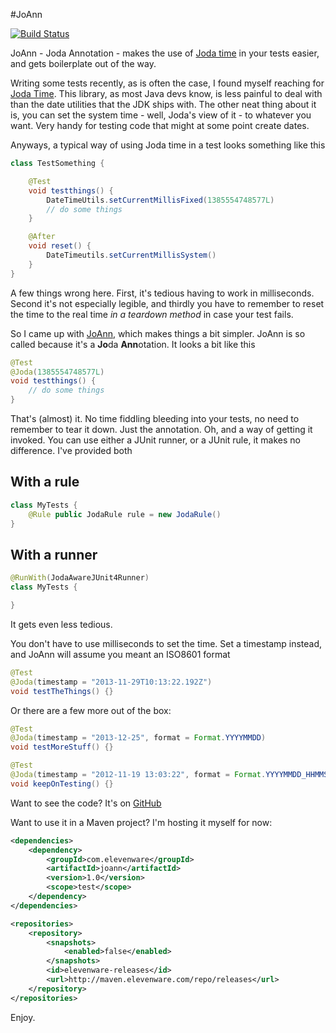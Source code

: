 #JoAnn

[![Build Status](https://travis-ci.org/georgecodes/joann.png?branch=master)](https://travis-ci.org/georgecodes/joann)

JoAnn - Joda Annotation - makes the use of [Joda time](http://http://www.joda.org/joda-time/) in your tests
easier, and gets boilerplate out of the way.

Writing some tests recently, as is often the case, I found myself reaching for [Joda Time](http://joda.org/joda-time). This library,
as most Java devs know, is less painful to deal with than the date utilities that the JDK ships with. The other neat thing about it is,
you can set the system time - well, Joda's view of it - to whatever you want. Very handy for testing code that might at some point create dates.

Anyways, a typical way of using Joda time in a test looks something like this
```java
class TestSomething {

    @Test
    void testthings() {
        DateTimeUtils.setCurrentMillisFixed(1385554748577L)
        // do some things
    }

    @After
    void reset() {
        DateTimeutils.setCurrentMillisSystem()
    }
}
```

A few things wrong here. First, it's tedious having to work in milliseconds. Second it's not especially legible, and thirdly you have to remember to reset the time to the real time *in a teardown method* in case your test fails.

So I came up with [JoAnn](https://github.com/georgecodes/joann), which makes things a bit simpler. JoAnn is so called because it's a **Jo**da **Ann**otation. It looks a bit like this
```java
@Test
@Joda(1385554748577L)
void testthings() {
    // do some things
}
```

That's (almost) it. No time fiddling bleeding into your tests, no need to remember to tear it down. Just the annotation. Oh, and a way of getting it invoked. You can use either a JUnit runner, or a JUnit rule, it makes no difference. I've provided both

## With a rule
```java
class MyTests {
    @Rule public JodaRule rule = new JodaRule()
}
```

## With a runner
```java
@RunWith(JodaAwareJUnit4Runner)
class MyTests {

}
```

It gets even less tedious.

You don't have to use milliseconds to set the time. Set a timestamp instead, and JoAnn will assume you meant an ISO8601 format
```java
@Test
@Joda(timestamp = "2013-11-29T10:13:22.192Z")
void testTheThings() {}
```

Or there are a few more out of the box:
```java
@Test
@Joda(timestamp = "2013-12-25", format = Format.YYYYMMDD)
void testMoreStuff() {}

@Test
@Joda(timestamp = "2012-11-19 13:03:22", format = Format.YYYYMMDD_HHMMSS)
void keepOnTesting() {}
```

Want to see the code? It's on [GitHub](https://github.com/georgecodes/joann)

Want to use it in a Maven project? I'm hosting it myself for now:
```xml
<dependencies>
    <dependency>
        <groupId>com.elevenware</groupId>
        <artifactId>joann</artifactId>
        <version>1.0</version>
        <scope>test</scope>
    </dependency>
</dependencies>

<repositories>
    <repository>
        <snapshots>
            <enabled>false</enabled>
        </snapshots>
        <id>elevenware-releases</id>
        <url>http://maven.elevenware.com/repo/releases</url>
    </repository>
</repositories>
```

Enjoy.
